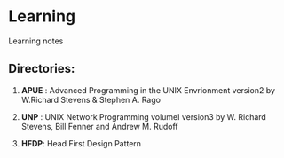 Learning
========

Learning notes 

Directories:
-----------
1. **APUE** : Advanced Programming in the UNIX Envrionment version2 by W.Richard Stevens & Stephen A. Rago

2. **UNP** : UNIX Network Programming volumeI version3 by W. Richard Stevens, Bill Fenner and Andrew M. Rudoff

3. **HFDP**: Head First Design Pattern
